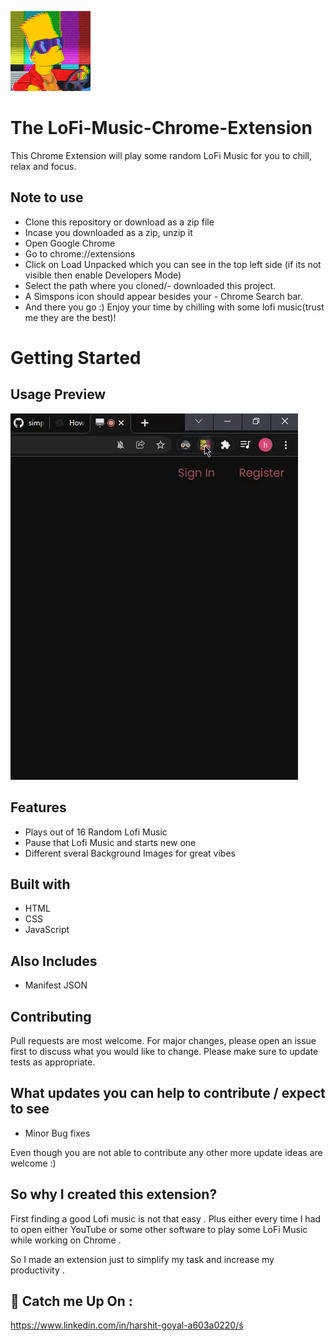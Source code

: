 
![Logo](https://raw.githubusercontent.com/simplekind/LoFi-Music-Chrome-Extension/master/logo.png)

# The LoFi-Music-Chrome-Extension

This Chrome Extension will play some random LoFi Music for you to chill, relax and focus.

## Note to use 

- Clone this repository or download as a zip file
- Incase you downloaded as a zip, unzip it
- Open Google Chrome
- Go to chrome://extensions
- Click on Load Unpacked which you can see in the top left side (if its not visible then enable Developers Mode)
- Select the path where you cloned/- downloaded this project.
- A Simspons icon should appear besides your - Chrome Search bar.
- And there you go :) 
Enjoy your time by chilling with some  lofi music(trust me they are the best)! 


# Getting Started 

## Usage Preview

![Preview](https://raw.githubusercontent.com/simplekind/LoFi-Music-Chrome-Extension/master/img/Preview.gif)

## Features 

- Plays out of 16 Random Lofi Music
- Pause that Lofi Music and starts new one
- Different sveral Background Images for great vibes

## Built with
- HTML
- CSS 
- JavaScript 

## Also Includes
- Manifest JSON

## Contributing
Pull requests are most welcome.
 For major changes, please open an issue first to discuss what you would like to change.
Please make sure to update tests as appropriate.

## What updates you can help to contribute  / expect to see  

- Minor Bug fixes 

Even though you are not able to contribute any other more update ideas are welcome :) 

## So why I created this extension?
First finding a good Lofi music is not that easy . Plus either every time I had to open either YouTube or some other software to play some LoFi Music while working on Chrome .

So I made an extension just to simplify my task and increase my productivity .

## 🚀 Catch me Up On :

https://www.linkedin.com/in/harshit-goyal-a603a0220/ś